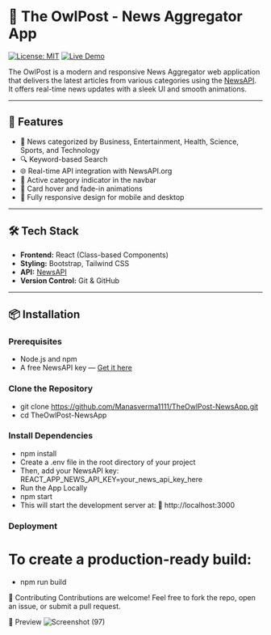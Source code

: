# 🦉 The OwlPost - News Aggregator App

[![License: MIT](https://img.shields.io/badge/License-MIT-yellow.svg)](https://opensource.org/licenses/MIT)
[![Live Demo](https://img.shields.io/badge/Live%20Demo-Click%20Here-brightgreen)](#)

The OwlPost is a modern and responsive News Aggregator web application that delivers the latest articles from various categories using the [NewsAPI](https://newsapi.org/). It offers real-time news updates with a sleek UI and smooth animations.

---

## 🚀 Features

- 📰 News categorized by Business, Entertainment, Health, Science, Sports, and Technology
- 🔍 Keyword-based Search
- 🌐 Real-time API integration with NewsAPI.org
- 🎯 Active category indicator in the navbar
- 💫 Card hover and fade-in animations
- 📱 Fully responsive design for mobile and desktop

---

## 🛠️ Tech Stack

- **Frontend:** React (Class-based Components)
- **Styling:** Bootstrap, Tailwind CSS
- **API:** [NewsAPI](https://newsapi.org/)
- **Version Control:** Git & GitHub

---

## 📦 Installation

### Prerequisites

- Node.js and npm
- A free NewsAPI key — [Get it here](https://newsapi.org/)

### Clone the Repository
- git clone https://github.com/Manasverma1111/TheOwlPost-NewsApp.git
- cd TheOwlPost-NewsApp

### Install Dependencies

- npm install
- Create a .env file in the root directory of your project
- Then, add your NewsAPI key: REACT_APP_NEWS_API_KEY=your_news_api_key_here
- Run the App Locally
- npm start
- This will start the development server at:
🔗 http://localhost:3000

### Deployment
# To create a production-ready build:
- npm run build

🤝 Contributing
Contributions are welcome!
Feel free to fork the repo, open an issue, or submit a pull request.

📸 Preview
![Screenshot (97)](https://github.com/user-attachments/assets/ffcfa12a-9126-4751-a9b2-cf38015fca70)
